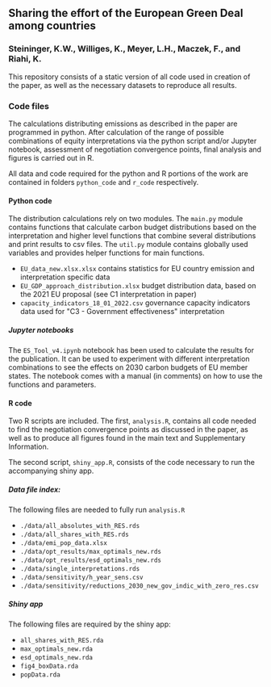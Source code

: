 ## Sharing the effort of the European Green Deal among countries
### Steininger, K.W., Williges, K., Meyer, L.H., Maczek, F., and Riahi, K.
This repository consists of a static version of all code used in creation of the paper, as well as the necessary datasets to reproduce all results.

### Code files
The calculations distributing emissions as described in the paper are programmed in python. After calculation of the range of possible combinations of equity interpretations via the python script and/or Jupyter notebook, assessment of negotiation convergence points, final analysis and figures is carried out in R.

All data and code required for the python and R portions of the work are contained in folders `python_code` and `r_code` respectively.

#### Python code
The distribution calculations rely on two modules. The `main.py` module contains functions that calculate carbon budget distributions based on the interpretation and higher level functions that combine several distributions and print results to csv files. The `util.py` module contains globally used variables and provides helper functions for main functions.
  * `EU_data_new.xlsx.xlsx` contains statistics for EU country emission and interpretation specific data
  * `EU_GDP_approach_distribution.xlsx` budget distribution data, based on the 2021 EU proposal (see C1 interpretation in paper)
  * `capacity_indicators_18_01_2022.csv` governance capacity indicators data used for "C3 - Government effectiveness" interpretation

##### Jupyter notebooks
The `ES_Tool_v4.ipynb` notebook has been used to calculate the results for the publication. It can be used to experiment with different interpretation combinations to see the effects on 2030 carbon budgets of EU member states. The notebook comes with a manual (in comments) on how to use the functions and parameters.

#### R code
Two R scripts are included. The first, `analysis.R`, contains all code needed to find the negotiation convergence points as discussed in the paper, as well as to produce all figures found in the main text and Supplementary Information.

The second script, `shiny_app.R`, consists of the code necessary to run the accompanying shiny app.

##### Data file index:
The following files are needed to fully run `analysis.R`
  * `./data/all_absolutes_with_RES.rds`
  * `./data/all_shares_with_RES.rds`
  * `./data/emi_pop_data.xlsx`
  * `./data/opt_results/max_optimals_new.rds`
  * `./data/opt_results/esd_optimals_new.rds`
  * `./data/single_interpretations.rds`
  * `./data/sensitivity/h_year_sens.csv`
  * `./data/sensitivity/reductions_2030_new_gov_indic_with_zero_res.csv`

##### Shiny app
The following files are required by the shiny app:
  * `all_shares_with_RES.rda`
  * `max_optimals_new.rda`
  * `esd_optimals_new.rda`
  * `fig4_boxData.rda`
  * `popData.rda`
